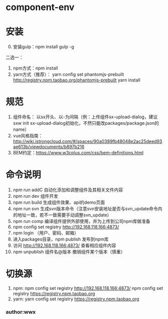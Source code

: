 # component-env

# 安装
0. 安装gulp：npm install gulp -g

二选一：
1. npm方式：npm install
2. yarn方式（推荐）：
yarn config set phantomjs-prebuilt http://registry.npm.taobao.org/phantomjs-prebuilt
yarn install

# 规范
1. 组件命名： 以sx开头、以-为间隔（例：上传组件sx-upload-dialog，建议sxw init sx-upload-dialog初始化，不然只能改packages/package.json的name）
2. vue风格指南： http://wiki.istrongcloud.com/#/spaces/90a0389fb48048e2ac25deed93ae613b/viewdocuments/b897b216
3. BEM约定：https://www.w3cplus.com/css/bem-definitions.html

# 命令说明
1. npm run addC 自动化添加和调整组件及其相关文件内容
2. npm run dev 组件开发
3. npm run build 生成组件效果、api的demo页面
4. npm run svn 生成svn版本命令（注意svn安装地址是否与svn_update命令内的地址一致，若不一致需要手动调整svn_update）
5. npm run comp 编译组件提供外部使用，并为上传到公司npm库做准备
6. npm config set registry http://192.168.118.166:4873/
7. npm login （用户、密码、邮箱）
8. 进入packages目录，npm publish 发布到npm库
9. 访问 http://192.168.118.166:4873/ 查看相应组件内容
10. npm unpublish 组件名@版本 撤销组件某个版本（慎重）

# 切换源
1. npm:
npm config set registry http://192.168.118.166:4873/
npm config set registry https://registry.npm.taobao.org
2. yarn:
yarn config set registry https://registry.npm.taobao.org


### author:wwx
